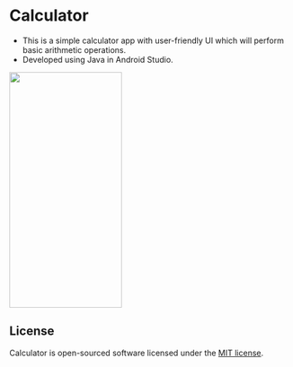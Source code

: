 # Calculator

* This is a simple calculator app with user-friendly UI which will perform basic arithmetic operations.
* Developed using Java in Android Studio.


<img src="https://drive.google.com/uc?export=view&id=1z1Q00z8HD2MwZbvVe4abbsVwfk-c0PD0" width="200" height="420" />

## License

Calculator is open-sourced software licensed under the [MIT license](LICENSE).
